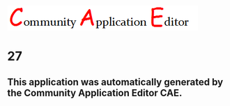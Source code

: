 ![CAE](https://github.com/CAETESTRWTH/CAE-Deployment-Temp/blob/master/img/logo.png)  

27
===================


This application was automatically generated by the Community Application Editor CAE.  
---------------
